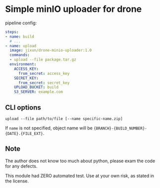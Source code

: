 Simple minIO uploader for drone
===============================

pipeline config:

```yml
steps:
- name: build
  # ...
- name: upload
  image: jixun/drone-minio-uploader:1.0
  commands:
  - upload --file package.tar.gz
  environment:
    ACCESS_KEY:
      from_secret: access_key
    SECRET_KEY:
      from_secret: secret_key
    UPLOAD_BUCKET: build
    S3_SERVER: example.com
```

## CLI options

```
upload --file path/to/file [--name specific-name.zip]
```

If `name` is not specified, object name will be `{BRANCH}-{BUILD_NUMBER}-{DATE}.{FILE_EXT}`.

## Note

The author does not know too much about python, please exam the code for any defects.

This module had ZERO automated test. Use at your own risk, as stated in the license.
